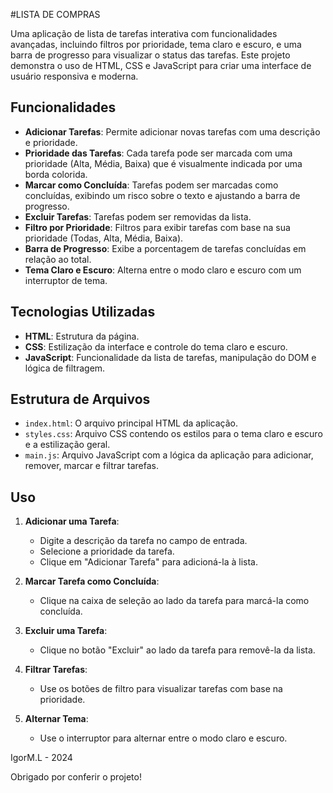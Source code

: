 #LISTA DE COMPRAS

Uma aplicação de lista de tarefas interativa com funcionalidades avançadas, incluindo filtros por prioridade, tema claro e escuro, e uma barra de progresso para visualizar o status das tarefas. Este projeto demonstra o uso de HTML, CSS e JavaScript para criar uma interface de usuário responsiva e moderna.

## Funcionalidades

- **Adicionar Tarefas**: Permite adicionar novas tarefas com uma descrição e prioridade.
- **Prioridade das Tarefas**: Cada tarefa pode ser marcada com uma prioridade (Alta, Média, Baixa) que é visualmente indicada por uma borda colorida.
- **Marcar como Concluída**: Tarefas podem ser marcadas como concluídas, exibindo um risco sobre o texto e ajustando a barra de progresso.
- **Excluir Tarefas**: Tarefas podem ser removidas da lista.
- **Filtro por Prioridade**: Filtros para exibir tarefas com base na sua prioridade (Todas, Alta, Média, Baixa).
- **Barra de Progresso**: Exibe a porcentagem de tarefas concluídas em relação ao total.
- **Tema Claro e Escuro**: Alterna entre o modo claro e escuro com um interruptor de tema.

## Tecnologias Utilizadas

- **HTML**: Estrutura da página.
- **CSS**: Estilização da interface e controle do tema claro e escuro.
- **JavaScript**: Funcionalidade da lista de tarefas, manipulação do DOM e lógica de filtragem.


## Estrutura de Arquivos

- `index.html`: O arquivo principal HTML da aplicação.
- `styles.css`: Arquivo CSS contendo os estilos para o tema claro e escuro e a estilização geral.
- `main.js`: Arquivo JavaScript com a lógica da aplicação para adicionar, remover, marcar e filtrar tarefas.

## Uso

1. **Adicionar uma Tarefa**:
   - Digite a descrição da tarefa no campo de entrada.
   - Selecione a prioridade da tarefa.
   - Clique em "Adicionar Tarefa" para adicioná-la à lista.

2. **Marcar Tarefa como Concluída**:
   - Clique na caixa de seleção ao lado da tarefa para marcá-la como concluída.

3. **Excluir uma Tarefa**:
   - Clique no botão "Excluir" ao lado da tarefa para removê-la da lista.

4. **Filtrar Tarefas**:
   - Use os botões de filtro para visualizar tarefas com base na prioridade.

5. **Alternar Tema**:
   - Use o interruptor para alternar entre o modo claro e escuro.

IgorM.L - 2024

Obrigado por conferir o projeto!

